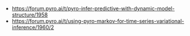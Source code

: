 + https://forum.pyro.ai/t/pyro-infer-predictive-with-dynamic-model-structure/1958
+ https://forum.pyro.ai/t/using-pyro-markov-for-time-series-variational-inference/1960/2
